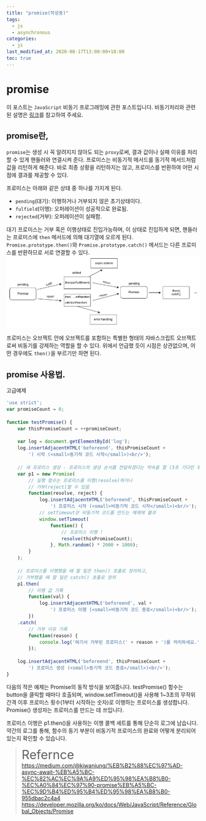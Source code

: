 ```yaml
---
title: "promise(작성중)"
tags:
  - js
  - asynchronous
categories:
  - js
last_modified_at: 2020-08-17T13:00:00+18:00
toc: true
---
```


# promise
이 포스트는 `JavaScript` 비동기 프로그래밍에 관한 포스트입니다.
비동기처리와 관련된 설명은 [링크](../await_async)를 참고하여 주세요.
## promise란,
`promise`는 생성 시 꼭 알려지지 않아도 되는 `proxy`로써, 결과 값이나 실패 이유를 처리할 수 있게 핸들러와 연결시켜 준다.
프로미스는 비동기적 메서드를 동기적 메서드처럼 값을 리턴하게 해준다. 바로 최종 상황을 리턴하지는 않고, 프로미스를 반환하여 어떤 시점에 결과를 제공할 수 있다.

프로미스는 아래와 같은 상태 중 하나를 가지게 된다.
- `pending`(대기): 이행하거나 거부되지 않은 초기상태이다.
- `fulfield`(이행): 오퍼레이션이 성공적으로 완료됨.
- `rejected`(거부): 오퍼레이션이 실패함.


대기 프로미스는 거부 혹은 이행상태로 진입가능하며, 이 상태로 진입하게 되면, 핸들러는 프로미스에 `then` 메서드에 의해 대기열에 오르게 된다.
`Promise.prototype.then()`와 `Promise.prototype.catch()` 메서드는 다른 프로미스를 반환하므로 서로 연결할 수 있다.
![이미지2](/assets/images/promise-lifecycle.png)

프로미스는 오브젝트 안에 오브젝트를 포함하는 특별한 형태의 자바스크립트 오브젝트로써 비동기를 강제하는 역할을 할 수 있다.
위에서 언급했 듯이 시점은 상관없으며, 어떤 경우에도  `then()`을 부르기만 하면 된다.

## promise 사용법.

고급예제
```javascript
'use strict';
var promiseCount = 0;

function testPromise() {
    var thisPromiseCount = ++promiseCount;

    var log = document.getElementById('log');
    log.insertAdjacentHTML('beforeend', thisPromiseCount +
        ') 시작 (<small>동기적 코드 시작</small>)<br/>');

    // 새 프로미스 생성 - 프로미스의 생성 순서를 전달하겠다는 약속을 함 (3초 기다린 후)
    var p1 = new Promise(
        // 실행 함수는 프로미스를 이행(resolve)하거나
        // 거부(reject)할 수 있음
        function(resolve, reject) {
            log.insertAdjacentHTML('beforeend', thisPromiseCount +
                ') 프로미스 시작 (<small>비동기적 코드 시작</small>)<br/>');
            // setTimeout은 비동기적 코드를 만드는 예제에 불과
            window.setTimeout(
                function() {
                    // 프로미스 이행 !
                    resolve(thisPromiseCount);
                }, Math.random() * 2000 + 1000);
        }
    );

    // 프로미스를 이행했을 때 할 일은 then() 호출로 정의하고,
    // 거부됐을 때 할 일은 catch() 호출로 정의
    p1.then(
        // 이행 값 기록
        function(val) {
            log.insertAdjacentHTML('beforeend', val +
                ') 프로미스 이행 (<small>비동기적 코드 종료</small>)<br/>');
        })
    .catch(
        // 거부 이유 기록
        function(reason) {
            console.log('여기서 거부된 프로미스(' + reason + ')를 처리하세요.');
        });

    log.insertAdjacentHTML('beforeend', thisPromiseCount +
        ') 프로미스 생성 (<small>동기적 코드 종료</small>)<br/>');
}

```
다음의 작은 예제는 Promise의 동작 방식을 보여줍니다. testPromise() 함수는 button을 클릭할 때마다 호출되며, window.setTimeout()을 사용해 1~3초의 무작위 간격 이후 프로미스 횟수(1부터 시작하는 숫자)로 이행하는 프로미스를 생성합니다. Promise() 생성자는 프로미스를 만드는 데 쓰입니다.

프로미스 이행은 p1.then()을 사용하는 이행 콜백 세트를 통해 단순히 로그에 남습니다. 약간의 로그를 통해, 함수의 동기 부분이 비동기적 프로미스의 완료와 어떻게 분리되어 있는지 확인할 수 있습니다.

><font size="6">Refernce</font><br>
https://medium.com/@kiwanjung/%EB%B2%88%EC%97%AD-async-await-%EB%A5%BC-%EC%82%AC%EC%9A%A9%ED%95%98%EA%B8%B0-%EC%A0%84%EC%97%90-promise%EB%A5%BC-%EC%9D%B4%ED%95%B4%ED%95%98%EA%B8%B0-955dbac2c4a4<br>
https://developer.mozilla.org/ko/docs/Web/JavaScript/Reference/Global_Objects/Promise<br>
